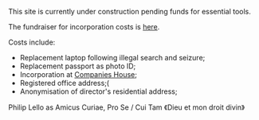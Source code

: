 This site is currently under construction pending funds for essential tools.

The fundraiser for incorporation costs is [here](https://gofund.me/1e8a62de).

Costs include:
- Replacement laptop following illegal search and seizure;
- Replacement passport as photo ID;
- Incorporation at [Companies House](https://www.gov.uk/government/organisations/companies-house);
- Registered office address;(
- Anonymisation of director's residential address;

Philip Lello as Amicus Curiae, 
Pro Se / Cui Tam 
《Dieu et mon droit divin》
